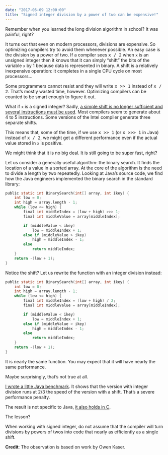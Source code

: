 ```yaml
---
date: "2017-05-09 12:00:00"
title: "Signed integer division by a power of two can be expensive!"
---
```




Remember when you learned the long division algorithm in school? It was painful, right?

It turns out that even on modern processors, divisions are expensive. So optimizing compilers try to avoid them whenever possible. An easy case is the division by a power of two. If a compiler sees <tt>x / 2</tt> when `x` is an unsigned integer then it knows that it can simply &ldquo;shift&rdquo; the bits of the variable `x` by 1 because data is represented in binary. A shift is a relatively inexpensive operation: it completes in a single CPU cycle on most processors&hellip;

Some programmers cannot resist and they will write <tt>x >> 1</tt> instead of <tt>x / 2</tt>. That&rsquo;s mostly wasted time, however. Optimizing compilers can be counted to be smart enough to figure it out.

What if `x` is a signed integer? Sadly, [a simple shift is no longer sufficient and several instructions must be used](http://stackoverflow.com/questions/39691817/divide-a-signed-integer-by-a-power-of-2). Most compilers seem to generate about 4 to 5 instructions. Some versions of the Intel compiler generate three separate shifts.

This means that, some of the time, if we use <tt>x >> 1</tt> (or <tt>x >>> 1</tt> in Java) instead of <tt>x / 2</tt>, we might get a different performance even if the actual value stored in `x` is positive.

We might think that it is no big deal. It is still going to be super fast, right?

Let us consider a generally useful algorithm: the binary search. It finds the location of a value in a sorted array. At the core of the algorithm is the need to divide a length by two repeatedly. Looking at Java&rsquo;s source code, we find how the Java engineers implemented the binary search in the standard library:
```C
public static int BinarySearch(int[] array, int ikey) {
    int low = 0;
    int high = array.length - 1;
    while (low <= high) {
        final int middleIndex = (low + high) >>> 1;
        final int middleValue = array[middleIndex];

        if (middleValue < ikey)
            low = middleIndex + 1;
        else if (middleValue > ikey)
            high = middleIndex - 1;
        else
            return middleIndex;
    }
    return -(low + 1);
}
```


Notice the shift? Let us rewrite the function with an integer division instead:
```C
public static int BinarySearch(int[] array, int ikey) {
    int low = 0;
    int high = array.length - 1;
    while (low <= high) {
        final int middleIndex = (low + high) / 2;
        final int middleValue = array[middleIndex];

        if (middleValue < ikey)
            low = middleIndex + 1;
        else if (middleValue > ikey)
            high = middleIndex - 1;
        else
            return middleIndex;
    }
    return -(low + 1);
}
```


It is nearly the same function. You may expect that it will have nearly the same performance.

Maybe surprisingly, that&rsquo;s not true at all.

[I wrote a little Java benchmark](https://github.com/lemire/Code-used-on-Daniel-Lemire-s-blog/tree/master/2017/05/09). It shows that the version with integer division runs at 2/3 the speed of the version with a shift. That&rsquo;s a severe performance penalty.

The result is not specific to Java, [it also holds in C](https://github.com/RoaringBitmap/CRoaring/issues/98#issuecomment-299071374).

The lesson?

When working with signed integer, do not assume that the compiler will turn divisions by powers of twos into code that nearly as efficiently as a single shift.

__Credit__: The observation is based on work by Owen Kaser.

